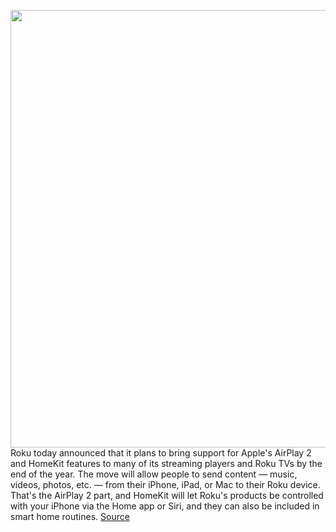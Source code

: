<img src='https://cdn.vox-cdn.com/thumbor/CjFVPVzZZrwPwmaTOICi0hf6H-k=/0x0:2316x1640/1200x800/filters:focal(973x635:1343x1005)/cdn.vox-cdn.com/uploads/chorus_image/image/67480527/DAD2B597_AFBA_410F_9DFA_0441D25A4AE0.0.jpeg' width='700px' /><br/>
Roku today announced that it plans to bring support for Apple's AirPlay 2 and HomeKit features to many of its streaming players and Roku TVs by the end of the year. The move will allow people to send content — music, videos, photos, etc. — from their iPhone, iPad, or Mac to their Roku device. That's the AirPlay 2 part, and HomeKit will let Roku's products be controlled with your iPhone via the Home app or Siri, and they can also be included in smart home routines.
<a href='https://www.theverge.com/2020/9/28/21459575/roku-apple-airplay-2-homekit-announced-9-4-update'> Source <a/>